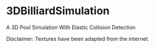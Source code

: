 # 3DBilliardSimulation
A 3D Pool Simulation With Elastic Collision Detection

Disclaimer: Textures have been adapted from the internet.
